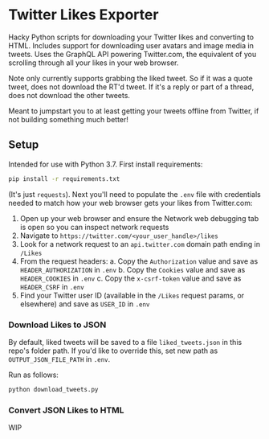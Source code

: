 # Twitter Likes Exporter

Hacky Python scripts for downloading your Twitter likes and converting to HTML. Includes support for downloading user avatars and image media in tweets. Uses the GraphQL API powering Twitter.com, the equivalent of you scrolling through all your likes in your web browser.

Note only currently supports grabbing the liked tweet. So if it was a quote tweet, does not download the RT'd tweet. If it's a reply or part of a thread, does not download the other tweets.

Meant to jumpstart you to at least getting your tweets offline from Twitter, if not building something much better!

## Setup

Intended for use with Python 3.7. First install requirements:

```bash
pip install -r requirements.txt
```

(It's just `requests`). Next you'll need to populate the `.env` file with credentials needed to match how your web browser gets your likes from Twitter.com:

1. Open up your web browser and ensure the Network web debugging tab is open so you can inspect network requests
2. Navigate to `https://twitter.com/<your_user_handle>/likes`
3. Look for a network request to an `api.twitter.com` domain path ending in `/Likes`
4. From the request headers:
    a. Copy the `Authorization` value and save as `HEADER_AUTHORIZATION` in `.env`
    b. Copy the `Cookies` value and save as `HEADER_COOKIES` in `.env`
    c. Copy the `x-csrf-token` value and save as `HEADER_CSRF` in `.env`
5. Find your Twitter user ID (available in the `/Likes` request params, or elsewhere) and save as `USER_ID` in `.env`


### Download Likes to JSON

By default, liked tweets will be saved to a file `liked_tweets.json` in this repo's folder path. If you'd like to override this, set new path as `OUTPUT_JSON_FILE_PATH` in `.env`.

Run as follows:

```bash
python download_tweets.py
```


### Convert JSON Likes to HTML

WIP
